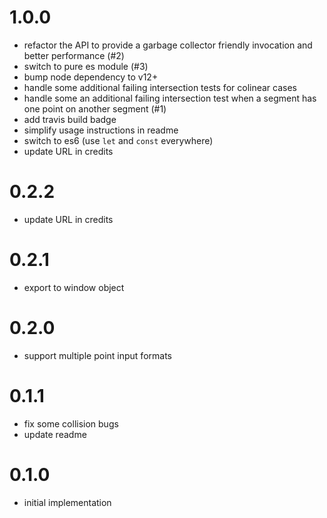 # 1.0.0
* refactor the API to provide a garbage collector friendly invocation and better performance (#2)
* switch to pure es module (#3)
* bump node dependency to v12+
* handle some additional failing intersection tests for colinear cases
* handle some an additional failing intersection test when a segment has one point on another segment (#1)
* add travis build badge
* simplify usage instructions in readme
* switch to es6 (use `let` and `const` everywhere)
* update URL in credits


# 0.2.2
* update URL in credits


# 0.2.1
* export to window object


# 0.2.0
* support multiple point input formats


# 0.1.1
* fix some collision bugs
* update readme


# 0.1.0
* initial implementation
